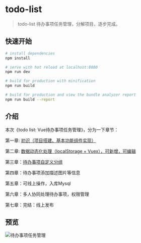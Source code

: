 # todo-list

> todo-list 待办事项任务管理，分解项目，逐步完成。


## 快速开始

``` bash
# install dependencies
npm install

# serve with hot reload at localhost:8080
npm run dev

# build for production with minification
npm run build

# build for production and view the bundle analyzer report
npm run build --report
```

## 介绍
本次《todo list: Vue待办事项任务管理》，分为一下章节：

第一章: [初识（项目搭建、基本功能组件实现）](https://www.toutiao.com/i6693729824919257604/)

第二章: [数据动态化处理（localStorage + Vuex），可新增，可编辑](https://www.toutiao.com/i6694066595326591499/)

第三章：[待办事项自定义分组](https://www.toutiao.com/i6695987557005525507/)

第四章：待办事项添加描述图片等信息

第五章：可线上操作，入库Mysql

第六章：多人协同处理待办事项，权限管理

第七章：完结：线上发布


## 预览
![待办事项任务管理](http://cdn.javanx.cn/wp-content/themes/lensnews2.2/images/post/20190529151656.jpg)
